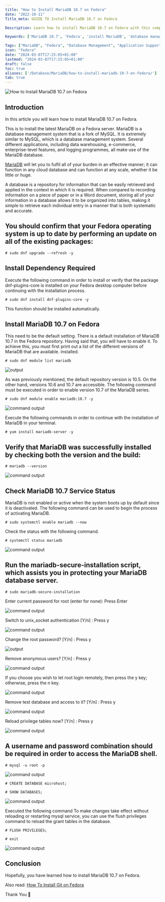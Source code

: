 ```yaml
---
title: "How to Install MariaDB 10.7 on Fedora"
date: "2022-10-11"
Title_meta: GUIDE TO Install MariaDB 10.7 on Fedora

Description: Learn how to install MariaDB 10.7 on Fedora with this comprehensive guide. Follow step-by-step instructions to set up MariaDB, a powerful open-source relational database management system, on your Fedora environment for efficient data management and application support.

Keywords: ['MariaDB 10.7', 'Fedora', 'install MariaDB', 'database management', 'application support']

Tags: ["MariaDB", "Fedora", "Database Management", "Application Support"]
icon: "fedora"
date: "2024-03-07T17:25:05+01:00"
lastmod: "2024-03-07T17:25:05+01:00" 
draft: false
toc: true
aliases: ['/Database/MariaDB/how-to-install-mariadb-10-7-on-fedora/']
tab: true
---
```


![How to Install MariaDB 10.7 on Fedora](images/How-to-Install-MariaDB-10.7-on-Fedora_utho.jpg)

## Introduction

In this article you will learn how to install MariaDB 10.7 on Fedora.

This is to install the latest MariaDB on a Fedora server. MariaDB is a database management system that is a fork of MySQL. It is extremely similar to MySQL, which is a database management system. Several different applications, including data warehousing, e-commerce, enterprise-level features, and logging programmes, all make use of the MariaDB database.

[MariaDB](https://en.wikipedia.org/wiki/MariaDB) will let you to fulfil all of your burden in an effective manner; it can function in any cloud database and can function at any scale, whether it be little or huge.

A database is a repository for information that can be easily retrieved and applied in the context in which it is required. When compared to recording information on a piece of paper or in a Word document, storing all of your information in a database allows it to be organized into tables, making it simple to retrieve each individual entry in a manner that is both systematic and accurate.

## You should confirm that your Fedora operating system is up to date by performing an update on all of the existing packages:

```
# sudo dnf upgrade --refresh -y
```

## Install Dependency Required

Execute the following command in order to install or verify that the package dnf-plugins-core is installed on your Fedora desktop computer before continuing with the installation process.

```
# sudo dnf install dnf-plugins-core -y
```

This function should be installed automatically.

## Install MariaDB 10.7 on Fedora

This need to be the default setting. There is a default installation of MariaDB 10.7 in the Fedora repository. Having said that, you will have to enable it. To achieve this, you must first print out a list of the different versions of MariaDB that are available. installed.

```
# sudo dnf module list mariadb
```

![output](images/image-350.png)

As was previously mentioned, the default repository version is 10.5. On the other hand, versions 10.6 and 10.7 are accessible. The following command must be executed in order to enable version 10.7 of the MariaDB series.

```
# sudo dnf module enable mariadb:10.7 -y
```

![command output](images/image-351.png)

Execute the following commands in order to continue with the installation of MariaDB in your terminal.

```
# yum install mariadb-server -y
```

## Verify that MariaDB was successfully installed by checking both the version and the build:

```
# mariadb --version
```

![command output](images/image-352.png)

## Check MariaDB 10.7 Service Status

MariaDB is not enabled or active when the system boots up by default since it is deactivated. The following command can be used to begin the process of activating MariaDB.

```
# sudo systemctl enable mariadb --now
```

Check the status with the following command.

```
# systemctl status mariadb
```

![command output](images/image-353.png)

## Run the mariadb-secure-installation script, which assists you in protecting your MariaDB database server.

```
# sudo mariadb-secure-installation
```

Enter current password for root (enter for none): Press Enter

![command output](images/image-349.png)

Switch to unix\_socket authentication \[Y/n\] : Press y

![command output](images/image-340.png)

Change the root password? \[Y/n\] : Press y

![output](images/image-341.png)

Remove anonymous users? \[Y/n\] : Press y

![command output](images/image-342.png)

If you choose you wish to let root login remotely, then press the y key; otherwise, press the n key.

![command output](images/image-343.png)

Remove test database and access to it? \[Y/n\] : Press y

![command output](images/image-344.png)

Reload privilege tables now? \[Y/n\] : Press y

![command output](images/image-345.png)

## A username and password combination should be required in order to access the MariaDB shell.

```
# mysql -u root -p
```

![command output](images/image-346.png)

```
# CREATE DATABASE microhost;
```

```
# SHOW DATABASES;
```

![command output](images/image-347.png)

Executed the following command To make changes take effect without reloading or restarting mysql service, you can use the flush privileges command to reload the grant tables in the database.

```
# FLUSH PRIVILEGES;
```

```
# exit
```

![command output](images/image-348.png)

## Conclusion

Hopefully, you have learned how to install MariaDB 10.7 on Fedora.

Also read: [How To Install Git on Fedora](https://utho.com/docs/tutorial/how-to-install-git-on-fedora/)

Thank You 🙂
